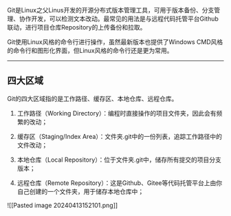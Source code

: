 Git是Linux之父Linus开发的开源分布式版本管理工具，可用于版本备份、分支管理、协作开发，可以检测文本改动。最常见的用法是与远程代码托管平台Github联动，进行项目仓库Repository的上传备份和拉取。

Git使用Linux风格的命令行进行操作，虽然最新版本也提供了Windows CMD风格的命令行和图形化界面，但Linux风格的命令行还是更为常用。

---
## 四大区域

Git的四大区域指的是工作路径、缓存区、本地仓库、远程仓库。

1. 工作路径（Working Directory）：编程时直接操作的项目文件夹，因此会有频繁的改动；

2. 缓存区（Staging/Index Area）：文件夹.git中的一份列表，追踪工作路径中的文件改动；

3. 本地仓库（Local Repository）：位于文件夹.git中，储存所有提交的项目分支版本；

4. 远程仓库（Remote Repository）：这是Github、Gitee等代码托管平台上由你自己创建的一个文件夹，用于储存本地仓库中；

![[Pasted image 20240413152101.png]]
